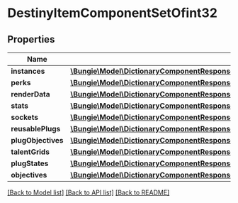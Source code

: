 # DestinyItemComponentSetOfint32

## Properties
Name | Type | Description | Notes
------------ | ------------- | ------------- | -------------
**instances** | [**\Bungie\Model\DictionaryComponentResponseOfint32AndDestinyItemInstanceComponent**](DictionaryComponentResponseOfint32AndDestinyItemInstanceComponent.md) |  | [optional] 
**perks** | [**\Bungie\Model\DictionaryComponentResponseOfint32AndDestinyItemPerksComponent**](DictionaryComponentResponseOfint32AndDestinyItemPerksComponent.md) |  | [optional] 
**renderData** | [**\Bungie\Model\DictionaryComponentResponseOfint32AndDestinyItemRenderComponent**](DictionaryComponentResponseOfint32AndDestinyItemRenderComponent.md) |  | [optional] 
**stats** | [**\Bungie\Model\DictionaryComponentResponseOfint32AndDestinyItemStatsComponent**](DictionaryComponentResponseOfint32AndDestinyItemStatsComponent.md) |  | [optional] 
**sockets** | [**\Bungie\Model\DictionaryComponentResponseOfint32AndDestinyItemSocketsComponent**](DictionaryComponentResponseOfint32AndDestinyItemSocketsComponent.md) |  | [optional] 
**reusablePlugs** | [**\Bungie\Model\DictionaryComponentResponseOfint32AndDestinyItemReusablePlugsComponent**](DictionaryComponentResponseOfint32AndDestinyItemReusablePlugsComponent.md) |  | [optional] 
**plugObjectives** | [**\Bungie\Model\DictionaryComponentResponseOfint32AndDestinyItemPlugObjectivesComponent**](DictionaryComponentResponseOfint32AndDestinyItemPlugObjectivesComponent.md) |  | [optional] 
**talentGrids** | [**\Bungie\Model\DictionaryComponentResponseOfint32AndDestinyItemTalentGridComponent**](DictionaryComponentResponseOfint32AndDestinyItemTalentGridComponent.md) |  | [optional] 
**plugStates** | [**\Bungie\Model\DictionaryComponentResponseOfuint32AndDestinyItemPlugComponent**](DictionaryComponentResponseOfuint32AndDestinyItemPlugComponent.md) |  | [optional] 
**objectives** | [**\Bungie\Model\DictionaryComponentResponseOfint32AndDestinyItemObjectivesComponent**](DictionaryComponentResponseOfint32AndDestinyItemObjectivesComponent.md) |  | [optional] 

[[Back to Model list]](../README.md#documentation-for-models) [[Back to API list]](../README.md#documentation-for-api-endpoints) [[Back to README]](../README.md)


